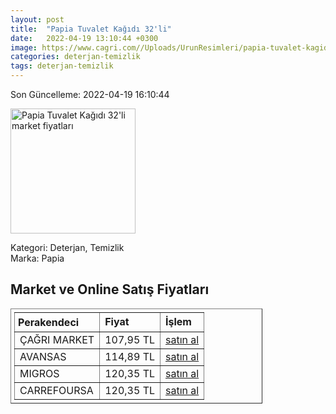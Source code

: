 ```yaml
---
layout: post
title:  "Papia Tuvalet Kağıdı 32'li"
date:   2022-04-19 13:10:44 +0300
image: https://www.cagri.com//Uploads/UrunResimleri/papia-tuvalet-kagidi-32li-9cc8ab.jpg
categories: deterjan-temizlik
tags: deterjan-temizlik
---
```


Son Güncelleme: 2022-04-19 16:10:44

<img src="https://www.cagri.com//Uploads/UrunResimleri/papia-tuvalet-kagidi-32li-9cc8ab.jpg" width="200" alt="Papia Tuvalet Kağıdı 32'li market fiyatları" />

Kategori: Deterjan, Temizlik
<br />
Marka: Papia

<h2>Market ve Online Satış Fiyatları</h2>

<table border="1" style="padding: 5px;width:80%;">
  <tr>
    <td style="padding: 5px;"><strong>Perakendeci</strong></td>
    <td><strong>Fiyat</strong></td>
    <td><strong>İşlem</strong></td>
  </tr>
  <tr>
              <td title="Çağrı Market">ÇAĞRI MARKET</td>
              <td>107,95 TL</td>
              <td><a title="Çağrı Market" target="_blank" href="https://www.cagri.com/papia-tuvalet-kagidi-32li">satın al</a></td>
            </tr><tr>
              <td title="Avansas">AVANSAS</td>
              <td>114,89 TL</td>
              <td><a title="Avansas" target="_blank" href="https://www.avansas.com/papia-tuvalet-kagidi-3-katli-32-li-paket-p-56614">satın al</a></td>
            </tr><tr>
              <td title="Migros">MIGROS</td>
              <td>120,35 TL</td>
              <td><a title="Migros" target="_blank" href="https://www.migros.com.tr/papia-tuvalet-kagidi-32li-3-katli-p-1d953b8">satın al</a></td>
            </tr><tr>
              <td title="CarrefourSA">CARREFOURSA</td>
              <td>120,35 TL</td>
              <td><a title="CarrefourSA" target="_blank" href="https://www.carrefoursa.com/papia-tuvalet-kagidi-32-li-b-side-p-30090226">satın al</a></td>
            </tr>
</table>
